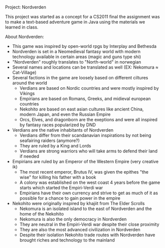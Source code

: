 Project: Nordverden

This project was started as a concept for a CS2011 final
the assignment was to make a text-based adventure game
in Java using the materials we learned in class.

About Nordverden:
* This game was inspired by open-world rpgs by Interplay and Bethesda
* Nordverden is set in a Neomedieval fantasy world with modern technology available in certain areas (magic and guns type shi)
* "Nordverden" roughly translates to "North-world" in norwegian
* Several names and locations can be translated as well (EX: Nekomura ≈ Cat-Village)
* Several factions in the game are loosely based on different ciltures around the world
    * Verdians are based on Nordic countries and were mostly inspired by Vikings
    * Empirians are based on Romans, Greeks, and midieval european countries
    * Nekohito are based on east asian cultures like ancient China, modern Japan, and even the Russian Empire
    * Orcs, Elves, and dragonborn are the exeptions and were all inspired by fantasy races popularized by DND
* Verdians are the native inhabitants of Nordverden
    * Verdians differ from their scandanavian inspirations by not being seafairing raiders (anymore?)
    * They are ruled by a King and Lords
    * Verdians are strong warriors who will take arms to defend their land if needed
* Empirians are ruled by an Emperor of the Western Empire (very creative ik)
    * The most recent emperor, Brutus IV, was given the epithes "the wise" for killing his father with a book
    * A colony was established on the west coast 4 years before the game starts which started the Empiri-Verdi war
    * Empirians have their own currency and strive to get as much of it as possible for a chance to gain power in the empire
* Nekohito were originally inspired by khajiit from The Elder Scrolls
    * Nekomura is an isolated island to the east of Nordverden and the home of the Nekohito
    * Nekomura is also the only democracy in Nordverden
    * They are neutral in the Empiri-Verdi war despite their close proximity
    * They are also the most advanced civilization in Nordverden
    * Despite their isolation Nekohito trade routes with Nordverden have brought riches and technology to the mainland

